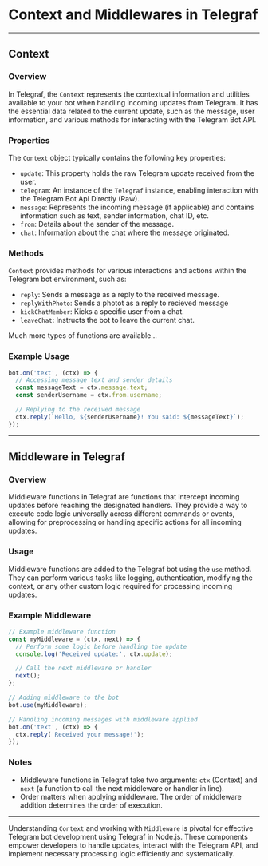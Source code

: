# Context and Middlewares in Telegraf
---
## Context
### Overview
In Telegraf, the `Context` represents the contextual information and utilities available to your bot when handling incoming updates from Telegram. It has the essential data related to the current update, such as the message, user information, and various methods for interacting with the Telegram Bot API.

### Properties
The `Context` object typically contains the following key properties:

- `update`: This property holds the raw Telegram update received from the user.
- `telegram`: An instance of the `Telegraf` instance, enabling interaction with the Telegram Bot Api Directly (Raw).
- `message`: Represents the incoming message (if applicable) and contains information such as text, sender information, chat ID, etc.
- `from`: Details about the sender of the message.
- `chat`: Information about the chat where the message originated.

### Methods
`Context` provides methods for various interactions and actions within the Telegram bot environment, such as:

- `reply`: Sends a message as a reply to the received message.
- `replyWithPhoto`: Sends a photot as a reply to recieved message
- `kickChatMember`: Kicks a specific user from a chat.
- `leaveChat`: Instructs the bot to leave the current chat.

Much more types of functions are available...
### Example Usage
```javascript
bot.on('text', (ctx) => {
  // Accessing message text and sender details
  const messageText = ctx.message.text;
  const senderUsername = ctx.from.username;

  // Replying to the received message
  ctx.reply(`Hello, ${senderUsername}! You said: ${messageText}`);
});
```

---

## Middleware in Telegraf

### Overview
Middleware functions in Telegraf are functions that intercept incoming updates before reaching the designated handlers. They provide a way to execute code logic universally across different commands or events, allowing for preprocessing or handling specific actions for all incoming updates.

### Usage
Middleware functions are added to the Telegraf bot using the `use` method. They can perform various tasks like logging, authentication, modifying the context, or any other custom logic required for processing incoming updates.

### Example Middleware
```javascript
// Example middleware function
const myMiddleware = (ctx, next) => {
  // Perform some logic before handling the update
  console.log('Received update:', ctx.update);

  // Call the next middleware or handler
  next();
};

// Adding middleware to the bot
bot.use(myMiddleware);

// Handling incoming messages with middleware applied
bot.on('text', (ctx) => {
  ctx.reply('Received your message!');
});
```

### Notes
- Middleware functions in Telegraf take two arguments: `ctx` (Context) and `next` (a function to call the next middleware or handler in line).
- Order matters when applying middleware. The order of middleware addition determines the order of execution.

---

Understanding `Context` and working with `Middleware` is pivotal for effective Telegram bot development using Telegraf in Node.js. These components empower developers to handle updates, interact with the Telegram API, and implement necessary processing logic efficiently and systematically.
